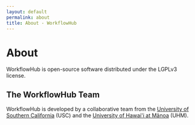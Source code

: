 ```yaml
---
layout: default
permalink: about
title: About - WorkflowHub
---
```


# About

WorkflowHub is open-source software distributed under the LGPLv3 license.

## The WorkflowHub Team

WorkflowHub is developed by a collaborative team from the [University 
of Southern California](https://isi.edu) (USC) and the [University of 
Hawai'i at Mãnoa](https://www.ics.hawaii.edu) (UHM). 

